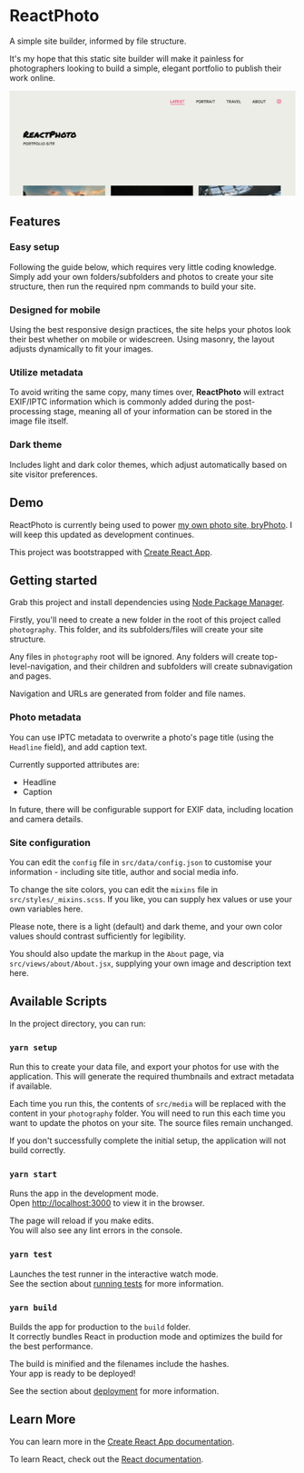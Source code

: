 # ReactPhoto

A simple site builder, informed by file structure.

It's my hope that this static site builder will make it painless for photographers looking to build a simple, elegant portfolio to publish their work online.

![Preview of ReactPhoto homepage using placeholder images](preview.jpg)

## Features

### Easy setup

Following the guide below, which requires very little coding knowledge. Simply add your own folders/subfolders and photos to create your site structure, then run the required npm commands to build your site.

### Designed for mobile

Using the best responsive design practices, the site helps your photos look their best whether on mobile or widescreen. Using masonry, the layout adjusts dynamically to fit your images.

### Utilize metadata

To avoid writing the same copy, many times over, **ReactPhoto** will extract EXIF/IPTC information which is commonly added during the post-processing stage, meaning all of your information can be stored in the image file itself.

### Dark theme

Includes light and dark color themes, which adjust automatically based on site visitor preferences.

## Demo

ReactPhoto is currently being used to power [my own photo site, bryPhoto](https://www.bryphoto.co.uk/). I will keep this updated as development continues.


This project was bootstrapped with [Create React App](https://github.com/facebook/create-react-app).

## Getting started

Grab this project and install dependencies using [Node Package Manager](https://docs.npmjs.com/about-npm/index.html).

Firstly, you'll need to create a new folder in the root of this project called ``photography``. This folder, and its subfolders/files will create your site structure.

Any files in ``photography`` root will be ignored. Any folders will create top-level-navigation, and their children and subfolders will create subnavigation and pages.

Navigation and URLs are generated from folder and file names.

### Photo metadata

You can use IPTC metadata to overwrite a photo's page title (using the ``Headline`` field), and add caption text.

Currently supported attributes are:

- Headline
- Caption

In future, there will be configurable support for EXIF data, including location and camera details.

### Site configuration

You can edit the ``config`` file in ``src/data/config.json`` to customise your information - including site title, author and social media info.

To change the site colors, you can edit the ``mixins`` file in ``src/styles/_mixins.scss``. If you like, you can supply hex values or use your own variables here. 

Please note, there is a light (default) and dark theme, and your own color values should contrast sufficiently for legibility.

You should also update the markup in the ``About`` page, via ``src/views/about/About.jsx``, supplying your own image and description text here.

## Available Scripts

In the project directory, you can run:

### `yarn setup`

Run this to create your data file, and export your photos for use with the application. This will generate the required thumbnails and extract metadata if available.

Each time you run this, the contents of ``src/media`` will be replaced with the content in your ``photography`` folder. You will need to run this each time you want to update the photos on your site. The source files remain unchanged.

If you don't successfully complete the initial setup, the application will not build correctly.

### `yarn start`

Runs the app in the development mode.<br />
Open [http://localhost:3000](http://localhost:3000) to view it in the browser.

The page will reload if you make edits.<br />
You will also see any lint errors in the console.

### `yarn test`

Launches the test runner in the interactive watch mode.<br />
See the section about [running tests](https://facebook.github.io/create-react-app/docs/running-tests) for more information.

### `yarn build`

Builds the app for production to the `build` folder.<br />
It correctly bundles React in production mode and optimizes the build for the best performance.

The build is minified and the filenames include the hashes.<br />
Your app is ready to be deployed!

See the section about [deployment](https://facebook.github.io/create-react-app/docs/deployment) for more information.

## Learn More

You can learn more in the [Create React App documentation](https://facebook.github.io/create-react-app/docs/getting-started).

To learn React, check out the [React documentation](https://reactjs.org/).
